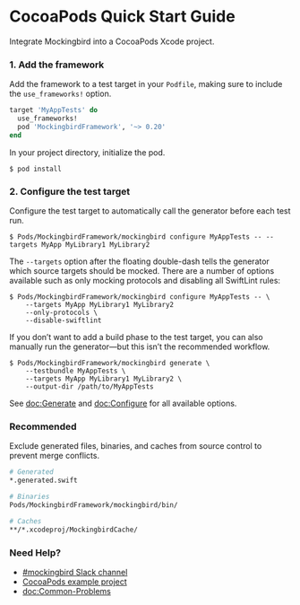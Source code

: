 # CocoaPods Quick Start Guide

Integrate Mockingbird into a CocoaPods Xcode project.

### 1. Add the framework

Add the framework to a test target in your `Podfile`, making sure to include the `use_frameworks!` option.

```ruby
target 'MyAppTests' do
  use_frameworks!
  pod 'MockingbirdFramework', '~> 0.20'
end
```

In your project directory, initialize the pod.

```console
$ pod install
```

### 2. Configure the test target

Configure the test target to automatically call the generator before each test run.

```console
$ Pods/MockingbirdFramework/mockingbird configure MyAppTests -- --targets MyApp MyLibrary1 MyLibrary2
```

The `--targets` option after the floating double-dash tells the generator which source targets should be mocked. There are a number of options available such as only mocking protocols and disabling all SwiftLint rules:

```console
$ Pods/MockingbirdFramework/mockingbird configure MyAppTests -- \
    --targets MyApp MyLibrary1 MyLibrary2
    --only-protocols \
    --disable-swiftlint
```

If you don’t want to add a build phase to the test target, you can also manually run the generator—but this isn’t the recommended workflow.

```console
$ Pods/MockingbirdFramework/mockingbird generate \
    --testbundle MyAppTests \
    --targets MyApp MyLibrary1 MyLibrary2 \
    --output-dir /path/to/MyAppTests
```

See <doc:Generate> and <doc:Configure> for all available options.

### Recommended

Exclude generated files, binaries, and caches from source control to prevent merge conflicts.

```bash
# Generated
*.generated.swift

# Binaries
Pods/MockingbirdFramework/mockingbird/bin/

# Caches
**/*.xcodeproj/MockingbirdCache/
```

### Need Help?

- [#mockingbird Slack channel](https://join.slack.com/t/birdopensource/shared_invite/zt-wogxij50-3ZM7F8ZxFXvPkE0j8xTtmw)
- [CocoaPods example project](https://github.com/birdrides/mockingbird/tree/master/Examples/CocoaPodsExample)
- <doc:Common-Problems>
